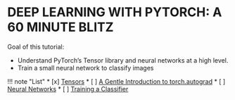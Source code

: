 # DEEP LEARNING WITH PYTORCH: A 60 MINUTE BLITZ

Goal of this tutorial:

- Understand PyTorch’s Tensor library and neural networks at a high level.
- Train a small neural network to classify images

!!! note "List"
    * [x] [Tensors](./lec01/index.html)
    * [ ] [A Gentle Introduction to torch.autograd](./lec02/index.html)
    * [ ] [Neural Networks](./lec03/index.html)
    * [ ] [Training a Classifier](./lec04/index.html)